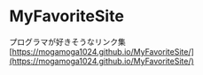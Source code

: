 # MyFavoriteSite
プログラマが好きそうなリンク集  
[https://mogamoga1024.github.io/MyFavoriteSite/](https://mogamoga1024.github.io/MyFavoriteSite/)  
